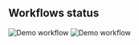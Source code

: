 ## Workflows status

![Demo workflow](https://github.com/rthib91/actions-app/workflows/Demo/badge.svg) ![Demo workflow](https://github.com/rthib91/actions-app/workflows/Trigger/badge.svg)